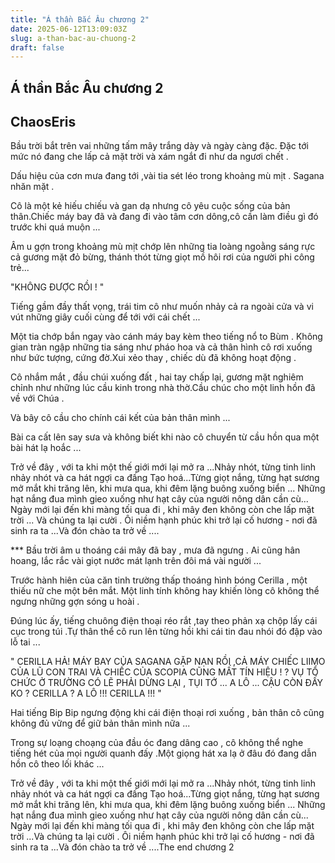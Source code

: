 ```yaml
---
title: "Á thần Bắc Âu chương 2"
date: 2025-06-12T13:09:03Z
slug: a-than-bac-au-chuong-2
draft: false
---
```


## Á thần Bắc Âu chương 2

## ChaosEris

Bầu trời bắt trên vai những tấm mây trắng dày và ngày càng đặc. Đặc tới mức nó đang che lấp cả mặt trời và xám ngắt đi như da ngươi chết .
 
Dấu hiệu của cơn mưa đang tới ,vài tia sét léo trong khoảng mù mịt . Sagana nhăn mặt .
 
Cô là một kẻ hiếu chiếu và gan dạ nhưng cô yêu cuộc sống của bản thân.Chiếc máy bay đã và đang đi vào tâm cơn dông,cô cần làm điều gì đó trước khi quá muộn ...
 
Âm u gợn trong khoảng mù mịt chớp lên những tia loàng ngoằng sáng rực cả gương mặt đỏ bừng, thánh thót từng giọt mồ hôi rơi của người phi công trẻ...
 
"KHÔNG ĐƯỢC RỒI ! "
 
Tiếng gầm đầy thất vọng, trái tim cô như muốn nhảy cả ra ngoài cửa và vi vút những giây cuối cùng để tới với cái chết ...
 
Một tia chớp bắn ngay vào cánh máy bay kèm theo tiếng nổ to Bùm . Không gian tràn ngập những tia sáng như pháo hoa và cả thân hình cô rơi xuống như bức tượng, cứng đờ.Xui xẻo thay , chiếc dù đã không hoạt động .
 
Cô nhắm mắt , đầu chúi xuống đất , hai tay chấp lại, gương mặt nghiêm chỉnh như những lúc cầu kinh trong nhà thờ.Cầu chúc cho một linh hồn đã về với Chúa .
 
Và bây cô cầu cho chính cái kết của bản thân mình ...
 
Bài ca cất lên say sưa và không biết khi nào cô chuyển từ cầu hồn qua một bài hát lạ hoắc ...
 
 ​Trở về đây , với ta khi một thế giới mới lại mở ra ...​Nhảy nhót, từng tinh linh nhảy nhót và ca hát ngợi ca đấng Tạo hoá...​Từng giọt nắng, từng hạt sương mở mắt khi trăng lên, khi mưa qua, khi đêm lặng buông xuống biển ...​ ​Những hạt nắng đua mình gieo xuống như hạt cây của người nông dân cần cù...​Ngày mới lại đến khi màng tối qua đi , khi mây đen không còn che lấp mặt trời ...​ ​Và chúng ta lại cười . Ôi niềm hạnh phúc khi trở lại cố hương - nơi đã sinh ra ta ...​Và đón chào ta trở về ....​ 
 
***​ ​Bầu trời âm u thoáng cái mây đã bay , mưa đã ngưng . Ai cũng hân hoang, lắc rắc vài giọt nước mát lạnh trên đôi má vài người ...
 
Trước hành hiên của căn tinh trường thấp thoáng hình bóng Cerilla , một thiếu nữ che một bên mắt. Một linh tính không hay khiến lòng cô không thể ngưng những gợn sóng u hoài .
 
Đúng lúc ấy, tiếng chuông điện thoại réo rắt ,tay theo phản xạ chộp lấy cái cục trong túi .Tự thân thể cô run lên từng hồi khi cái tin đau nhói đó đập vào lỗ tai ...
 
 
" CERILLA HẢ! MÁY BAY CỦA SAGANA GẶP NẠN RỒI ,CẢ MÁY CHIẾC LIIMO CỦA LŨ CON TRAI VÀ CHIẾC CỦA SCOPIA CŨNG MẤT TÍN HIỆU ! ? VỤ TỔ CHỨC Ở TRƯỜNG CÓ LẼ PHẢI DỪNG LẠI , TỤI TỚ ... A LÔ ... CẬU CÒN ĐẤY KO ? CERILLA ? A LÔ !!! CERILLA !!! "
 
Hai tiếng Bip Bip ngưng động khi cái điện thoại rơi xuống , bản thân cô cũng không đủ vững để giữ bản thân mình nữa ...
 
Trong sự loạng choạng của đầu óc đang dâng cao , cô không thể nghe tiếng hét của mọi người quanh đấy .Một giọng hát xa lạ ở đâu đó đang dẫn hồn cô theo lối khác ...
 
 
Trở về đây , với ta khi một thế giới mới lại mở ra ...​Nhảy nhót, từng tinh linh nhảy nhót và ca hát ngợi ca đấng Tạo hoá...​Từng giọt nắng, từng hạt sương mở mắt khi trăng lên, khi mưa qua, khi đêm lặng buông xuống biển ...​ ​Những hạt nắng đua mình gieo xuống như hạt cây của người nông dân cần cù...​Ngày mới lại đến khi màng tối qua đi , khi mây đen không còn che lấp mặt trời ...​Và chúng ta lại cười . Ôi niềm hạnh phúc khi trở lại cố hương - nơi đã sinh ra ta ...​Và đón chào ta trở về ....​ 
The end chương 2